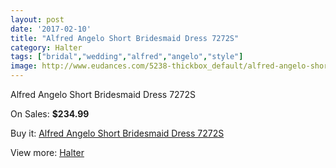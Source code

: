 ```yaml
---
layout: post
date: '2017-02-10'
title: "Alfred Angelo Short Bridesmaid Dress 7272S"
category: Halter
tags: ["bridal","wedding","alfred","angelo","style"]
image: http://www.eudances.com/5238-thickbox_default/alfred-angelo-short-bridesmaid-dress-7272s.jpg
---
```

Alfred Angelo Short Bridesmaid Dress 7272S

On Sales: **$234.99**
<a href="https://www.eudances.com/en/halter/1761-alfred-angelo-short-bridesmaid-dress-7272s.html"><amp-img layout="responsive" width="600" height="600" src="//www.eudances.com/5238-thickbox_default/alfred-angelo-short-bridesmaid-dress-7272s.jpg" alt="Alfred Angelo Short Bridesmaid Dress 7272S 0" /></a>

Buy it: [Alfred Angelo Short Bridesmaid Dress 7272S](https://www.eudances.com/en/halter/1761-alfred-angelo-short-bridesmaid-dress-7272s.html "Alfred Angelo Short Bridesmaid Dress 7272S")

View more: [Halter](https://www.eudances.com/en/19-halter "Halter")